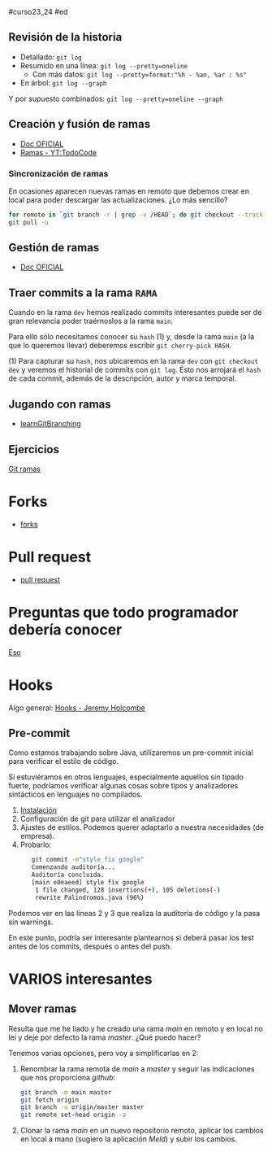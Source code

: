 #curso23_24 #ed

## Revisión de la historia

+ Detallado: `git log`
+ Resumido en una línea: `git log --pretty=oneline`
  + Con más datos: `git log --pretty=format:"%h - %an, %ar : %s"`
+ En árbol: `git log --graph`

Y por supuesto combinados: `git log --pretty=oneline --graph`


## Creación y fusión de ramas

+ [Doc OFICIAL](https://git-scm.com/book/es/v2/Ramificaciones-en-Git-Procedimientos-B%C3%A1sicos-para-Ramificar-y-Fusionar)
+ [Ramas - YT:TodoCode](https://www.youtube.com/watch?v=gjKKtQVVCZU)


### Sincronización de ramas
En ocasiones aparecen nuevas ramas en remoto que debemos crear en local para poder descargar las actualizaciones. ¿Lo más sencillo? 
```bash
for remote in `git branch -r | grep -v /HEAD`; do git checkout --track $remote ; done`
git pull -a
```


## Gestión de ramas

+ [Doc OFICIAL](https://git-scm.com/book/es/v2/Ramificaciones-en-Git-Gesti%C3%B3n-de-Ramas)

## Traer commits a la rama `RAMA`

Cuando en la rama `dev` hemos realizado commits interesantes puede ser de gran relevancia poder traérnoslos a la rama `main`. 

Para ello sólo necesitamos conocer su `hash` (1) y, desde la rama `main`  (a la que lo queremos llevar) deberemos escribir `git cherry-pick HASH`.

(1) Para capturar su `hash`, nos ubicaremos en la rama `dev` con `git checkout dev` y veremos el historial de commits con `git log`. Ésto nos arrojará el `hash` de cada commit, además de la descripción, autor y marca temporal.

## Jugando con ramas
+ [learnGitBranching](https://learngitbranching.js.org/?locale=es_ES)

## Ejercicios
[Git ramas](https://raul-profesor.github.io/DEAW/P5.1/)

# Forks
+ [forks](https://aprendegit.com/fork-de-repositorios-para-que-sirve/)

# Pull request
+ [pull request](https://www.freecodecamp.org/espanol/news/como-hacer-tu-primer-pull-request-en-github/)

# Preguntas que todo programador debería conocer
[Eso](https://pub.aimind.so/git-commands-summaries-that-every-developer-should-know-6b8f8971ccc4)


# Hooks
Algo general: [Hooks - Jeremy Holcombe](https://kinsta.com/es/blog/git-hooks/)

## Pre-commit
Como estamos trabajando sobre Java, utilizaremos un pre-commit inicial para verificar el estilo de código.

Si estuviéramos en otros lenguajes, especialmente aquellos sin tipado fuerte, podríamos verificar algunas cosas sobre tipos y analizadores sintácticos en lenguajes no compilados.

1. [Instalación](https://bohutskyi.com/improving-code-quality-setting-up-a-pre-commit-hook-for-checkstyle-on-git-4cdb17250279)
2. Configuración de git para utilizar el analizador
3. Ajustes de estilos. Podemos querer adaptarlo a nuestra necesidades (de empresa).
4. Probarlo:
   ```bash
      git commit -m"style fix google"
      Comenzando auditoría...
      Auditoría concluida.
      [main e0eaeed] style fix google
       1 file changed, 128 insertions(+), 105 deletions(-)
       rewrite Palindromos.java (96%)
   ```

Podemos ver en las líneas 2 y 3 que realiza la auditoría de código y la pasa sin warnings.

En este punto, podría ser interesante plantearnos si deberá pasar los test antes de los commits, después o antes del push.


# VARIOS interesantes
## Mover ramas
Resulta que me he liado y he creado una rama *main* en remoto y en local no leí y deje por defecto la rama *master*. ¿Qué puedo hacer?

Tenemos varias opciones, pero voy a simplificarlas en 2:
1. Renombrar la rama remota de *main* a *master* y seguir las indicaciones que nos proporciona *github*:
    ```bash
    git branch -m main master
    git fetch origin
    git branch -u origin/master master
    git remote set-head origin -a
    ```
2. Clonar la rama *main* en un nuevo repositorio remoto, aplicar los cambios en local a mano (sugiero la aplicación *Meld*) y subir los cambios.